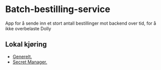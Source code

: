 # Batch-bestilling-service
App for å sende inn et stort antall bestillinger mot backend over tid, for å ikke overbelaste Dolly

## Lokal kjøring
* [Generelt.](../../docs/modules/ROOT/pages/local/local_general.adoc)
* [Secret Manager.](../../docs/modules/ROOT/pages/local/local_secretmanager.adoc)